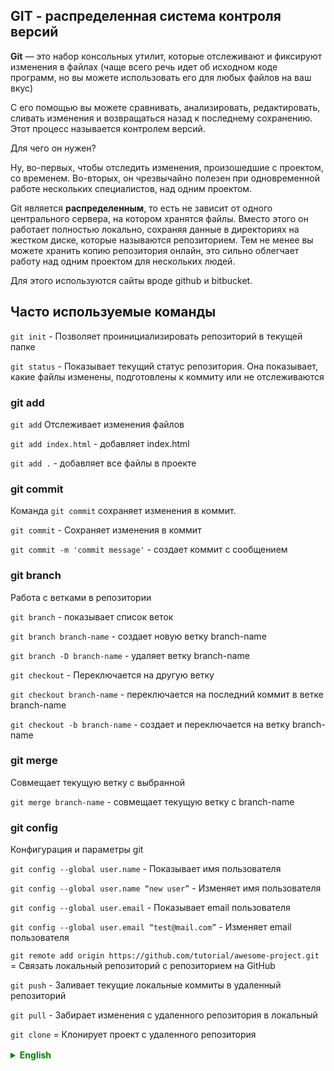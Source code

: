 ## GIT - распределенная система контроля версий

**Git** — это набор консольных утилит, которые отслеживают и фиксируют изменения в файлах (чаще всего речь идет об исходном коде программ, но вы можете использовать его для любых файлов на ваш вкус)

С его помощью вы можете сравнивать, анализировать, редактировать, сливать изменения и возвращаться назад к последнему сохранению. Этот процесс называется контролем версий.

Для чего он нужен?

Ну, во-первых, чтобы отследить изменения, произошедшие с проектом, со временем.
Во-вторых, он чрезвычайно полезен при одновременной работе нескольких специалистов, над одним проектом.

Git является **распределенным**, то есть не зависит от одного центрального сервера, на котором хранятся файлы. Вместо этого он работает полностью локально, сохраняя данные в директориях на жестком диске, которые называются репозиторием.
Тем не менее вы можете хранить копию репозитория онлайн, это сильно облегчает работу над одним проектом для нескольких людей.

Для этого используются сайты вроде github и bitbucket.

## Часто используемые команды

`git init` - Позволяет проинициализировать репозиторий в текущей папке

`git status` - Показывает текущий статус репозитория. Она показывает, какие файлы изменены, подготовлены к коммиту или не отслеживаются

### git add
`git add` Отслеживает изменения файлов

`git add index.html` - добавляет index.html

`git add .` - добавляет все файлы в проекте

### git commit
Команда `git commit` сохраняет изменения в коммит.

`git commit` - Сохраняет изменения в коммит

`git commit -m 'commit message'` - создает коммит с сообщением


### git branch
Работа с ветками в репозитории

`git branch` - показывает список веток

`git branch branch-name` - создает новую ветку branch-name

`git branch -D branch-name` - удаляет ветку branch-name

`git checkout` - Переключается на другую ветку

`git checkout branch-name` - переключается на последний коммит в ветке branch-name

`git checkout -b branch-name` - создает и переключается на ветку branch-name



### git merge
Совмещает текущую ветку с выбранной

`git merge branch-name` - совмещает текущую ветку с branch-name


### git config
Конфигурация и параметры git


`git config --global user.name` - Показывает имя пользователя

`git config --global user.name “new user”` - Изменяет имя пользователя

`git config --global user.email` - Показывает email пользователя

`git config --global user.email “test@mail.com”` - Изменяет email пользователя

`git remote add origin https://github.com/tutorial/awesome-project.git` = Связать локальный репозиторий с репозиторием на GitHub


`git push` - Заливает текущие локальные коммиты в удаленный репозиторий

`git pull` - Забирает изменения с удаленного репозитория в локальный

`git clone` = Клонирует проект с удаленного репозитория


<details style="margin-top: 16px">
  <summary style="cursor: pointer; color: green;"><b>English</b></summary>

## GIT - Distributed Version Control System

**Git** is a set of command-line utilities that track and record changes in files (usually referring to source code of programs, but you can use it for any files you prefer).

With its help, you can compare, analyze, edit, merge changes, and revert back to previous states. This process is called version control.

### Why is it needed?

Firstly, to track changes that have occurred in a project over time.
Secondly, it's extremely useful when multiple specialists are working concurrently on a single project.

Git is **distributed**, meaning it doesn't rely on a single central server to store files. Instead, it operates entirely locally, storing data in directories on the hard drive, which are called repositories.
However, you can also store a copy of the repository online, greatly facilitating collaboration on a project among multiple people.

For this purpose, websites like GitHub and Bitbucket are used.


## Commonly Used Commands

`git init` - command allows you to initialize a repository in the current directory. This sets up the necessary Git infrastructure for version control

`git status` - command provides information about the current status of your repository. It shows you which files are modified, staged, or untracked.

### git add
`git add` The command is used to track changes in files

`git add index.html` - stages changes in index.html

`git add .` - stages all files in the project

### git commit
`git commit` command saves changes in a commit.

`git commit` - opens the commit editor to save changes

`git commit -m 'commit message'` - creates a commit with a specified message

These commands are crucial for managing your version control workflow effectively.

### git branch

In this section, we'll cover important Git commands for working with branches in your repository.

`git branch` - shows a list of branches

`git branch branch-name` - creates a new branch named branch-name

`git branch -D branch-name` - deletes the branch branch-name

`git checkout` - switches to another branch

`git checkout branch-name` - switches to the latest commit in the branch branch-name

`git checkout -b branch-name` -creates and switches to the branch branch-name


These commands are vital for managing branches and organizing your development workflow.


### git merge
Combines the current branch with another branch

`git merge branch-name` - merges the current branch with branch-name


### git config
Configuration and Git parameters.

`git config --global user.name` - displays the user's name

`git config --global user.name “new user”` - changes the user's name

`git config --global user.email` - displays the user's email

`git config --global user.email “test@mail.com”` - changes the user's email

`git remote add origin https://github.com/tutorial/awesome-project.git` - links the local repository with a repository on GitHub.



`git push` - Uploads current local commits to a remote repository

`git pull` - Fetches changes from a remote repository to the local repository

`git clone` - Clones a project from a remote repository

</details>
